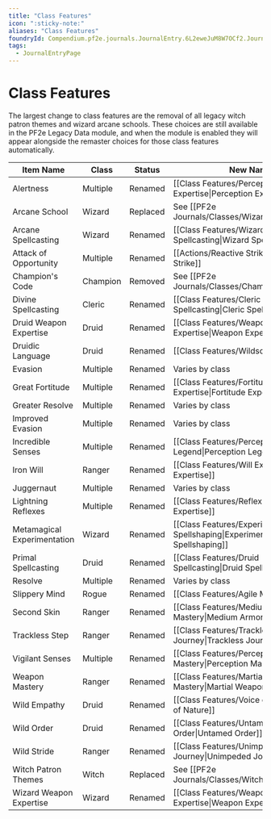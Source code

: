 ```yaml
---
title: "Class Features"
icon: ":sticky-note:"
aliases: "Class Features"
foundryId: Compendium.pf2e.journals.JournalEntry.6L2eweJuM8W7OCf2.JournalEntryPage.GRjgmsZRxLYcK7Ko
tags:
  - JournalEntryPage
---
```


# Class Features
The largest change to class features are the removal of all legacy witch patron themes and wizard arcane schools. These choices are still available in the PF2e Legacy Data module, and when the module is enabled they will appear alongside the remaster choices for those class features automatically.

  

| Item Name | Class | Status | New Name |
| --- | --- | --- | --- |
| Alertness | Multiple | Renamed | [[Class Features/Perception Expertise\|Perception Expertise]] |
| Arcane School | Wizard | Replaced | See [[PF2e Journals/Classes/Wizard\|Wizard]] |
| Arcane Spellcasting | Wizard | Renamed | [[Class Features/Wizard Spellcasting\|Wizard Spellcasting]] |
| Attack of Opportunity | Multiple | Renamed | [[Actions/Reactive Strike\|Reactive Strike]] |
| Champion's Code | Champion | Removed | See [[PF2e Journals/Classes/Champion\|Champion]] |
| Divine Spellcasting | Cleric | Renamed | [[Class Features/Cleric Spellcasting\|Cleric Spellcasting]] |
| Druid Weapon Expertise | Druid | Renamed | [[Class Features/Weapon Expertise\|Weapon Expertise]] |
| Druidic Language | Druid | Renamed | [[Class Features/Wildsong\|Wildsong]] |
| Evasion | Multiple | Renamed | Varies by class |
| Great Fortitude | Multiple | Renamed | [[Class Features/Fortitude Expertise\|Fortitude Expertise]] |
| Greater Resolve | Multiple | Renamed | Varies by class |
| Improved Evasion | Multiple | Renamed | Varies by class |
| Incredible Senses | Multiple | Renamed | [[Class Features/Perception Legend\|Perception Legend]] |
| Iron Will | Ranger | Renamed | [[Class Features/Will Expertise\|Will Expertise]] |
| Juggernaut | Multiple | Renamed | Varies by class |
| Lightning Reflexes | Multiple | Renamed | [[Class Features/Reflex Expertise\|Reflex Expertise]] |
| Metamagical Experimentation | Wizard | Renamed | [[Class Features/Experimental Spellshaping\|Experimental Spellshaping]] |
| Primal Spellcasting | Druid | Renamed | [[Class Features/Druid Spellcasting\|Druid Spellcasting]] |
| Resolve | Multiple | Renamed | Varies by class |
| Slippery Mind | Rogue | Renamed | [[Class Features/Agile Mind\|Agile Mind]] |
| Second Skin | Ranger | Renamed | [[Class Features/Medium Armor Mastery\|Medium Armor Mastery]] |
| Trackless Step | Ranger | Renamed | [[Class Features/Trackless Journey\|Trackless Journey]] |
| Vigilant Senses | Multiple | Renamed | [[Class Features/Perception Mastery\|Perception Mastery]] |
| Weapon Mastery | Ranger | Renamed | [[Class Features/Martial Weapon Mastery\|Martial Weapon Mastery]] |
| Wild Empathy | Druid | Renamed | [[Class Features/Voice of Nature\|Voice of Nature]] |
| Wild Order | Druid | Renamed | [[Class Features/Untamed Order\|Untamed Order]] |
| Wild Stride | Ranger | Renamed | [[Class Features/Unimpeded Journey\|Unimpeded Journey]] |
| Witch Patron Themes | Witch | Replaced | See [[PF2e Journals/Classes/Witch\|Witch]] |
| Wizard Weapon Expertise | Wizard | Renamed | [[Class Features/Weapon Expertise\|Weapon Expertise]] |